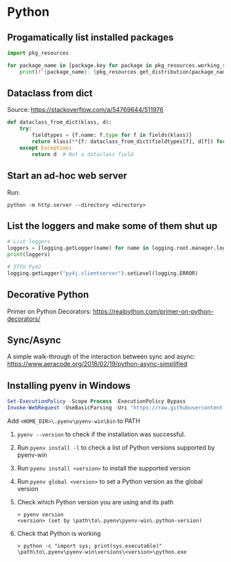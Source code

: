 
# Python

## Progamatically list installed packages

```python
import pkg_resources

for package_name in [package.key for package in pkg_resources.working_set]:
    print(f"{package_name}: {pkg_resources.get_distribution(package_name).version}")
```

## Dataclass from dict

Source: <https://stackoverflow.com/a/54769644/511976>

```python
def dataclass_from_dict(klass, d):
    try:
        fieldtypes = {f.name: f.type for f in fields(klass)}
        return klass(**{f: dataclass_from_dict(fieldtypes[f], d[f]) for f in d})
    except Exception:
        return d  # Not a dataclass field
```

## Start an ad-hoc web server

Run:

```shell
python -m http.server --directory <directory>
```

## List the loggers and make some of them shut up

```python
# List loggers
loggers = [logging.getLogger(name) for name in logging.root.manager.loggerDict]
print(loggers)

# STFU Py4J
logging.getLogger("py4j.clientserver").setLevel(logging.ERROR)  
```

## Decorative Python

Primer on Python Decorators: <https://realpython.com/primer-on-python-decorators/>

## Sync/Async

A simple walk-through of the interaction between sync and async: <https://www.aeracode.org/2018/02/19/python-async-simplified>

## Installing pyenv in Windows

```powershell
Set-ExecutionPolicy -Scope Process -ExecutionPolicy Bypass
Invoke-WebRequest -UseBasicParsing -Uri "https://raw.githubusercontent.com/pyenv-win/pyenv-win/master/pyenv-win/install-pyenv-win.ps1" -OutFile "./install-pyenv-win.ps1"; &"./install-pyenv-win.ps1"
```

Add `<HOME_DIR>\.pyenv\pyenv-win\bin` to PATH

1. `pyenv --version` to check if the installation was successful.    
2. Run `pyenv install -l` to check a list of Python versions supported by pyenv-win
3. Run `pyenv install <version>` to install the supported version    
4. Run `pyenv global <version>` to set a Python version as the global version
5. Check which Python version you are using and its path
    
    ```
    > pyenv version
    <version> (set by \path\to\.pyenv\pyenv-win\.python-version)
    ```
    
6. Check that Python is working
    
    ```
    > python -c "import sys; print(sys.executable)"
    \path\to\.pyenv\pyenv-win\versions\<version>\python.exe
    ```
